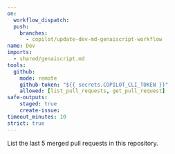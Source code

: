 ```yaml
---
on: 
  workflow_dispatch:
  push:
    branches:
      - copilot/update-dev-md-genaiscript-workflow
name: Dev
imports:
  - shared/genaiscript.md
tools:
  github:
    mode: remote
    github-token: "${{ secrets.COPILOT_CLI_TOKEN }}"
    allowed: [list_pull_requests, get_pull_request]
safe-outputs:
    staged: true
    create-issue:
timeout_minutes: 10
strict: true
---
```


List the last 5 merged pull requests in this repository.